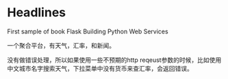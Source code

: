 # Headlines
First sample of book Flask Building Python Web Services

一个聚合平台，有天气，汇率，和新闻。

没有做错误处理，所以如果使用一些不预期的http reqeust参数的时候，比如使用中文城市名字搜索天气，下拉菜单中没有货币来查汇率，会返回错误。
